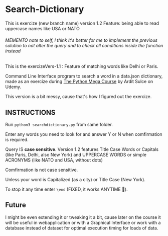 # Search-Dictionary

This is exercize (new branch name) version 1.2
Feature: being able to read uppercase names like USA or NATO

###### MEMENTO note to self, I think it's better for me to implement the previous solution to not alter the query and to check all conditions inside the function instead

This is the exercizeVers-1.1 :
Feature of matching words like Delhi or Paris.

Command Line Interface program to search a word in a data.json dictionary, made as an exercize during [The Python Mega Course](https://www.udemy.com/gift/the-python-mega-course/) by Ardit Sulce on Udemy.

This version is a bit messy, cause that's how I figured out the exercize.

## INSTRUCTIONS

Run `python3 searchdictionary.py` from same folder.

Enter any words you need to look for and answer Y or N when
comfirmation is required.

Query IS **case sensitive**. Version 1.2 features Title Case Words or Capitals (like Paris, Delhi, also New York) and UPPERCASE WORDS or simple ACRONYMS (like NATO and USA, without dots)

Comfirmation is not case sensitive.

Unless your word is Capitalized (as a city) or Title Case (New York).

To stop it any time enter `\end` (FIXED, it works ANYTIME 👋).

## Future

I might be even extending it or tweaking it a bit, cause later on the course it will be useful in webapplication or with a Graphical Interface or work with a database instead of dataset for optimal execution timing for loads of data.
